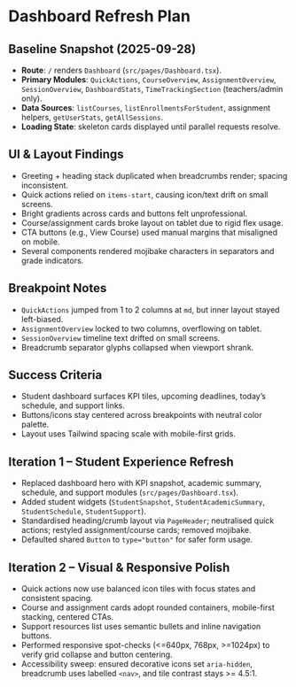 ﻿# Dashboard Refresh Plan

## Baseline Snapshot (2025-09-28)
- **Route**: `/` renders `Dashboard` (`src/pages/Dashboard.tsx`).
- **Primary Modules**: `QuickActions`, `CourseOverview`, `AssignmentOverview`, `SessionOverview`, `DashboardStats`, `TimeTrackingSection` (teachers/admin only).
- **Data Sources**: `listCourses`, `listEnrollmentsForStudent`, assignment helpers, `getUserStats`, `getAllSessions`.
- **Loading State**: skeleton cards displayed until parallel requests resolve.

## UI & Layout Findings
- Greeting + heading stack duplicated when breadcrumbs render; spacing inconsistent.
- Quick actions relied on `items-start`, causing icon/text drift on small screens.
- Bright gradients across cards and buttons felt unprofessional.
- Course/assignment cards broke layout on tablet due to rigid flex usage.
- CTA buttons (e.g., View Course) used manual margins that misaligned on mobile.
- Several components rendered mojibake characters in separators and grade indicators.

## Breakpoint Notes
- `QuickActions` jumped from 1 to 2 columns at `md`, but inner layout stayed left-biased.
- `AssignmentOverview` locked to two columns, overflowing on tablet.
- `SessionOverview` timeline text drifted on small screens.
- Breadcrumb separator glyphs collapsed when viewport shrank.

## Success Criteria
- Student dashboard surfaces KPI tiles, upcoming deadlines, today’s schedule, and support links.
- Buttons/icons stay centered across breakpoints with neutral color palette.
- Layout uses Tailwind spacing scale with mobile-first grids.

## Iteration 1 – Student Experience Refresh
- Replaced dashboard hero with KPI snapshot, academic summary, schedule, and support modules (`src/pages/Dashboard.tsx`).
- Added student widgets (`StudentSnapshot`, `StudentAcademicSummary`, `StudentSchedule`, `StudentSupport`).
- Standardised heading/crumb layout via `PageHeader`; neutralised quick actions; restyled assignment/course cards; removed mojibake.
- Defaulted shared `Button` to `type="button"` for safer form usage.

## Iteration 2 – Visual & Responsive Polish
- Quick actions now use balanced icon tiles with focus states and consistent spacing.
- Course and assignment cards adopt rounded containers, mobile-first stacking, centered CTAs.
- Support resources list uses semantic bullets and inline navigation buttons.
- Performed responsive spot-checks (<=640px, 768px, >=1024px) to verify grid collapse and button centering.
- Accessibility sweep: ensured decorative icons set `aria-hidden`, breadcrumb uses labelled `<nav>`, and tile contrast stays >= 4.5:1.
